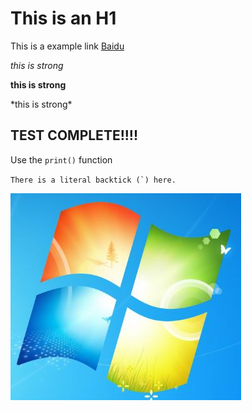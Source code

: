 This is an H1
=

This is a example link [Baidu](http://baidu.com "")

*this is strong*

**this is strong**

\*this is strong\*

## TEST COMPLETE!!!!

Use the `print()` function

``There is a literal backtick (`) here.``

![windows](windows.JPG)
